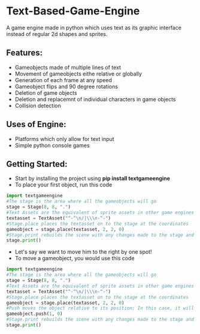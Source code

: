 # Text-Based-Game-Engine
A game engine made in python which uses text as its graphic interface instead of regular 2d shapes and sprites.

## Features:
* Gameobjects made of multiple lines of text
* Movement of gameobjects eithe relative or globally
* Generation of each frame at any speed
* Gameobject flips and 90 degree rotations
* Deletion of game objects
* Deletion and replacemnt of individual characters in game objects
* Collision detection

## Uses of Engine:
* Platforms which only allow for text input
* Simple python console games

## Getting Started:
* Start by installing the project using **pip install textgameengine**
* To place your first object, run this code
```python
import textgameengine
#The stage is the area where all the gameobjects will go
stage = Stage(8, 8, ".")
#Text Assets are the equivalent of sprite assets in other game engines
textasset = TextAsset("^-^\n/|\\\n-^-")
#Stage.place places the textasset on to the stage at the coordinates
gameobject = stage.place(textasset, 2, 2, 0)
#Stage.print rebuilds the scene with any changes made to the stage and then prints it
stage.print()
```
* Let's say we want to move him to the right by one spot!
* To move a gameobject, you would use this code
 ```python
import textgameengine
#The stage is the area where all the gameobjects will go
stage = Stage(8, 8, ".")
#Text Assets are the equivalent of sprite assets in other game engines
textasset = TextAsset("^-^\n/|\\\n-^-")
#Stage.place places the textasset on to the stage at the coordinates
gameobject = stage.place(textasset, 2, 2, 0)
#Push moves the object relative to its position; In this case, it will move 1 unit to the right
gameobject.push(1, 0)
#Stage.print rebuilds the scene with any changes made to the stage and then prints it
stage.print()
```

